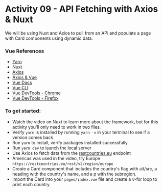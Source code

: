 # Activity 09 - API Fetching with Axios & Nuxt

We will be using Nuxt and Axios to pull from an API and populate a page with Card components using dynamic data.

### Vue References
- [Yarn](https://yarnpkg.com/lang/en/docs/install/)
- [Nuxt](https://nuxtjs.org/guide/installation)
- [Axios](https://github.com/axios/axios)
- [Axios & Vue](https://vuejs.org/v2/cookbook/using-axios-to-consume-apis.html)
- [Vue Docs](https://vuejs.org/v2/guide/)
- [Vue CLI](https://cli.vuejs.org/)
- [Vue DevTools - Chrome](https://chrome.google.com/webstore/detail/vuejs-devtools/nhdogjmejiglipccpnnnanhbledajbpd?hl=en)
- [Vue DevTools - Firefox](https://addons.mozilla.org/en-US/firefox/addon/vue-js-devtools/)

### To get started:
-	 Watch the video on Nuxt to learn more about the framework, but for this activity you'll only need to work in two files.
-	 Verify `yarn` is installed by running `yarn -v` in your terminal to see if a version comes back
-	 Run `yarn` to install, verify packages installed successfully
-	 Run `yarn dev` to launch the local server
-	 Use Axios to fetch data from the [restcountries.eu](https://restcountries.eu/#api-endpoints-region) endpoint
-	 Americas was used in the video, try Europe `https://restcountries.eu/rest/v2/region/europe`
-	 Create a Card component that includes the country's flag with alt/src, a heading with the country's name, and a p with the subregion.
-	 Import the Card into your `pages/index.vue` file and create a v-for loop to print each country  

